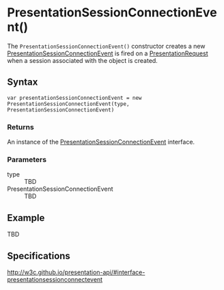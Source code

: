 # PresentationSessionConnectionEvent()

The `PresentationSessionConnectionEvent()` constructor creates a new [PresentationSessionConnectionEvent](PresentationSessionConnectionEvent.md) is fired on a [PresentationRequest](PresentationRequest.md) when a session associated with the object is created.

## Syntax

`var presentationSessionConnectionEvent = new PresentationSessionConnectionEvent(type, PresentationSessionConnectionEvent)`

### Returns

An instance of the [PresentationSessionConnectionEvent](PresentationSessionConnectionEvent.md) interface.

### Parameters

<dl>
  <dt>type</dt>
  <dd>TBD</dd>
  <dt>PresentationSessionConnectionEvent</dt>
  <dd>TBD</dd>
</dl>

## Example

TBD

## Specifications

<http://w3c.github.io/presentation-api/#interface-presentationsessionconnectevent>
